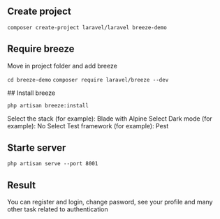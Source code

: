 ## Create project

`composer create-project laravel/laravel breeze-demo`

## Require breeze

Move in project folder and add breeze

`cd breeze-demo`
`composer require laravel/breeze --dev`

## Install breeze

`php artisan breeze:install`

Select the stack (for example): Blade with Alpine
Select Dark mode (for example): No
Select Test framework (for example): Pest

## Starte server

`php artisan serve --port 8001`

## Result

You can register and login, change pasword, see your profile and many other task related to authentication
